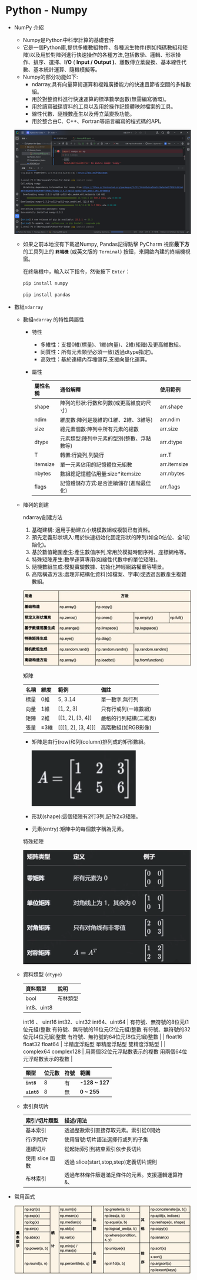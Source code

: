 # Python - Numpy

- NumPy 介紹
    - Numpy是Python中科學計算的基礎套件
    - 它是一個Python庫,提供多維數組物件、各種派生物件(例如掩碼數組和矩陣)以及用於對陣列進行快速操作的各種方法,包括數學、邏輯、形狀操作、排序、選擇、**I/O** ( **Input / Output )**、離散傅立葉變換、基本線性代數、基本統計運算、隨機模擬等。
    - Numpy的部分功能如下:
        - ndarray,具有向量算術運算和複雜廣播能力的快速且節省空間的多維數組。
        - 用於對整資料進行快速運算的標準數學函數(無需編寫循環)。
        - 用於讀寫磁碟資料的工具以及用於操作記憶體映射檔案的工具。
        - 線性代數、隨機數產生以及傅立葉變換功能。
        - 用於整合由C、C++、Fortran等語言編寫的程式碼的API。
    
    ![image.png](/images/image.png)
    
    - 如果之前本地沒有下載過Numpy, Pandas記得點擊 PyCharm 視窗**最下方**的工具列上的 **`終端機`** (或英文版的 `Terminal`) 按鈕，來開啟內建的終端機視窗。
        
        在終端機中，輸入以下指令，然後按下 `Enter`：
        
        ```bash
        pip install numpy
        ```
        
        ```bash
        pip install pandas
        ```
        
- 數組`ndarray`
    - 數組`ndarray` 的特性與屬性
        - 特性
            - 多維性：支援0維(標量)、1維(向量)、2維(矩陣)及更高維數組。
            - 同質性：所有元素類型必須一致(透過dtype指定)。
            - 高效性：基於連續內存塊儲存,支援向量化運算。
        - 屬性
            
            
            | 屬性名稱 | 通俗解釋 | 使用範例 |
            | --- | --- | --- |
            | shape | 陣列的形狀:行數和列數(或更高維度的尺寸) | arr.shape |
            | ndim | 維度數:陣列是幾維的(1維、2維、3維等) | arr.ndim |
            | size | 總元素個數:陣列中所有元素的總數 | arr.size |
            | dtype | 元素類型:陣列中元素的型別(整數、浮點數等) | arr.dtype |
            | T | 轉置:行變列,列變行 | arr.T |
            | itemsize | 單一元素佔用的記憶體位元組數 | arr.itemsize |
            | nbytes | 數組總記憶體佔用量:size*itemsize | arr.nbytes |
            | flags | 記憶體儲存方式:是否連續儲存(進階最佳化) | arr.flags |
    - 陣列的創建
        
        ndarray創建方法
        
        1. 基礎建構: 適用手動建立小規模數組或複製已有資料。
        2. 預先定義形狀填入:用於快速初始化固定形狀的陣列(如全0佔位、全1初始化)。
        3. 基於數值範圍產生:產生數值序列,常用於模擬時間序列、座標網格等。
        4. 特殊矩陣產生:數學運算專用(如線性代數中的單位矩陣)。
        5. 隨機數組生成:模擬實驗數據、初始化神經網路權重等場景。
        6. 高階構造方法:處理非結構化資料(如檔案、字串)或透過函數產生複雜數組。
        
        ![image.png](/images/image1.png)
        
        矩陣
        
        | 名稱 | 維度 | 範例 | 備註 |
        | --- | --- | --- | --- |
        | 標量 | 0維 | 5, 3.14 | 單一數字,無行列 |
        | 向量 | 1維 | [1, 2, 3] | 只有行或列(一維數組) |
        | 矩陣 | 2維 | [[1, 2], [3, 4]] | 嚴格的行列結構(二維表) |
        | 張量 | ≥3維 | [[[1, 2], [3, 4]]] | 高階數組(如RGB影像) |
        - 矩陣是由行(row)和列(column)排列成的矩形數組。
            
            ![image.png](/images/image2.png)
            
        - 形狀(shape):這個矩陣有2行3列,記作2x3矩陣。
        - 元素(entry):矩陣中的每個數字稱為元素。
        
        特殊矩陣
        
        ![image.png](/images/image3.png)
        
    - 資料類型 (`dtype`)
        
        
        | 資料類型 | 說明 |
        | --- | --- |
        | bool | 布林類型 |
        | int8、uint8
        int16 、 uint16
        int32、uint32
        int64、uint64 | 有符號、無符號的8位元(1位元組)整數
        有符號、無符號的16位元(2位元組)整數
        有符號、無符號的32位元(4位元組)整數
        有符號、無符號的64位元(8位元組)整數 |
        | float16
        float32
        float64 | 半精度浮點型
        單精度浮點型
        雙精度浮點型 |
        | complex64
        complex128 | 用兩個32位元浮點數表示的複數
        用兩個64位元浮點數表示的複數 |
        
        | 類型 | 位元數 | 符號 | 範圍 |
        | --- | --- | --- | --- |
        | **`int8`** | 8 | 有 | **-128 ~ 127** |
        | **`uint8`** | 8 | 無 | **0 ~ 255** |
    - 索引與切片
        
        
        | 索引/切片類型 | 描述/用法 |
        | --- | --- |
        | 基本索引 | 透過整數索引直接存取元素。索引從0開始 |
        | 行/列切片 | 使用冒號:切片語法選擇行或列的子集 |
        | 連續切片 | 從起始索引到結束索引依步長切片 |
        | 使用 slice 函數 | 透過 slice(start,stop,step)定義切片規則 |
        | 布林索引 | 透過布林條件篩選滿足條件的元素。支援邏輯運算符&、| |
- 常用函式
    
    ![image.png](/images/image4.png)